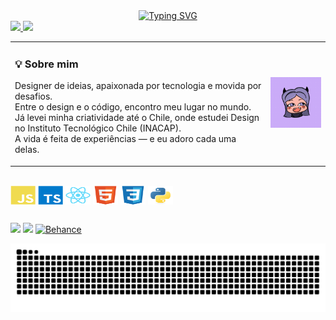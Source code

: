 <div align="center">
  <a href="https://git.io/typing-svg">
    <img src="https://readme-typing-svg.demolab.com?font=Fira+Code&weight=500&size=22&pause=1000&color=FFFFFF&center=true&vCenter=false&random=false&width=524&lines=%E2%8A%B9+Bem-vindo+ao+meu+mundo!+%CB%99%E1%B5%95%CB%99+%E2%8A%B9+" alt="Typing SVG">
  </a>
  
</div>

<div style="display: flex; gap: 10px;">
  <a href="https://github.com/beatrizparedes">
    <img  width="480em" src="https://github-readme-stats.vercel.app/api?username=beatrizparedes&show_icons=true&theme=dracula&include_all_commits=true&count_private=true&cache_seconds=1800"/>
    <img  width="360em" src="https://github-readme-stats.vercel.app/api/top-langs/?username=beatrizparedes&layout=compact&langs_count=16&theme=dracula&cache_seconds=1800"/>
  </a>
</div>



<table>
  <tr>
    <td>
<h3>💡 Sobre mim</h3>

Designer de ideias, apaixonada por tecnologia e movida por desafios.  
Entre o design e o código, encontro meu lugar no mundo.  
Já levei minha criatividade até o Chile, onde estudei Design no Instituto Tecnológico Chile (INACAP).  
A vida é feita de experiências — e eu adoro cada uma delas.

</td>
    <td>
      <img src="bializando.gif" alt="GIF criativo" width="150px">
    </td>
  </tr>
</table>

<div style="display: inline_block"><br>
  <img align="center" alt="Bia-Js" height="30" width="40" src="https://raw.githubusercontent.com/devicons/devicon/master/icons/javascript/javascript-plain.svg">
  <img align="center" alt="Bia-Ts" height="30" width="40" src="https://raw.githubusercontent.com/devicons/devicon/master/icons/typescript/typescript-plain.svg">
  <img align="center" alt="Bia-React" height="30" width="40" src="https://raw.githubusercontent.com/devicons/devicon/master/icons/react/react-original.svg">
  <img align="center" alt="Bia-HTML" height="30" width="40" src="https://raw.githubusercontent.com/devicons/devicon/master/icons/html5/html5-original.svg">
  <img align="center" alt="Bia-CSS" height="30" width="40" src="https://raw.githubusercontent.com/devicons/devicon/master/icons/css3/css3-original.svg">
  <img align="center" alt="Bia-Python" height="30" width="40" src="https://raw.githubusercontent.com/devicons/devicon/master/icons/python/python-original.svg">

</div>
  
  ##
 
<div> 
 
  <a href = "mailto:beatrizparedes1999@gmail.com"><img src="https://img.shields.io/badge/-Gmail-%23333?style=for-the-badge&logo=gmail&logoColor=white" target="_blank"></a>
  <a href="https://www.linkedin.com/in/beatriz-paredes-do-nascimento-91664a182/" target="_blank"><img src="https://img.shields.io/badge/-LinkedIn-%230077B5?style=for-the-badge&logo=linkedin&logoColor=white" target="_blank"></a> 
  <a href="https://www.behance.net/beatrizparedes" target="_blank"><img src="https://cdn.jsdelivr.net/gh/devicons/devicon/icons/behance/behance-original.svg" alt="Behance" width="30" height="30"></a>

  
</div>

<picture>
  <source media="(prefers-color-scheme: dark)" srcset="https://raw.githubusercontent.com/beatrizparedes/beatrizparedes/output/github-contribution-grid-snake-dark.svg">
  <source media="(prefers-color-scheme: light)" srcset="https://raw.githubusercontent.com/beatrizparedes/beatrizparedes/output/github-contribution-grid-snake.svg">
  <img alt="github contribution grid snake animation" src="https://raw.githubusercontent.com/beatrizparedes/beatrizparedes/output/github-contribution-grid-snake.svg">
</picture>

